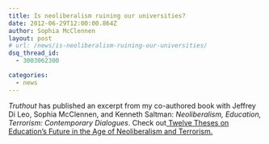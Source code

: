 ```yaml
---
title: Is neoliberalism ruining our universities?
date: 2012-06-29T12:00:00.864Z
author: Sophia McClennen
layout: post
# url: /news/is-neoliberalism-ruining-our-universities/
dsq_thread_id:
  - 3003062300

categories: 
  - news
---
```

*Truthout* has published an excerpt from my co-authored book with Jeffrey Di Leo, Sophia McClennen, and Kenneth Saltman: *Neoliberalism, Education, Terrorism: Contemporary Dialogues*. Check out[ Twelve Theses on Education’s Future in the Age of Neoliberalism and Terrorism.][1]

 [1]: https://truth-out.org/opinion/item/24335-twelve-theses-on-educations-future-in-the-age-of-neoliberalism-and-terrorism